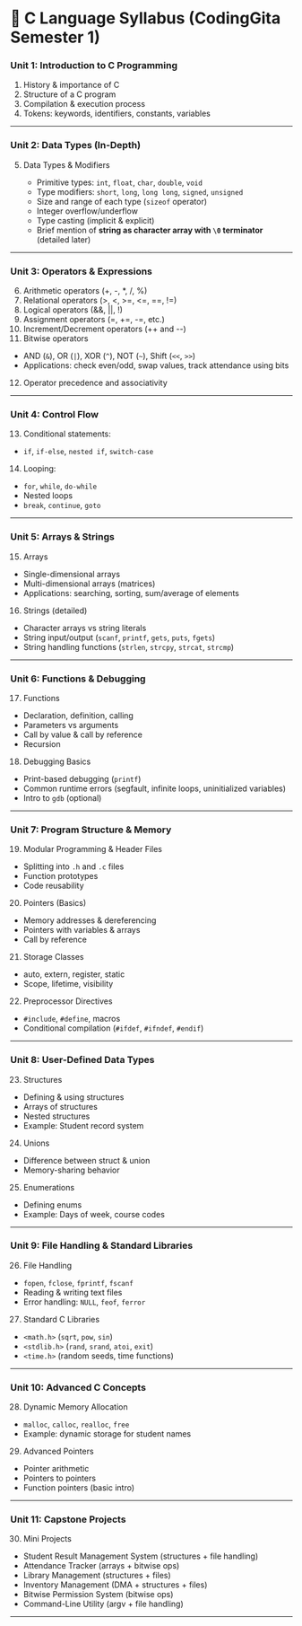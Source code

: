 # 📘 C Language Syllabus (CodingGita Semester 1)

### **Unit 1: Introduction to C Programming**

1. History & importance of C
2. Structure of a C program
3. Compilation & execution process
4. Tokens: keywords, identifiers, constants, variables

---

### **Unit 2: Data Types (In-Depth)**

5. Data Types & Modifiers

   * Primitive types: `int`, `float`, `char`, `double`, `void`
   * Type modifiers: `short`, `long`, `long long`, `signed`, `unsigned`
   * Size and range of each type (`sizeof` operator)
   * Integer overflow/underflow
   * Type casting (implicit & explicit)
   * Brief mention of **string as character array with `\0` terminator** (detailed later)

---

### **Unit 3: Operators & Expressions**

6. Arithmetic operators (+, -, \*, /, %)
7. Relational operators (>, <, >=, <=, ==, !=)
8. Logical operators (&&, ||, !)
9. Assignment operators (=, +=, -=, etc.)
10. Increment/Decrement operators (++ and --)
11. Bitwise operators

* AND (`&`), OR (`|`), XOR (`^`), NOT (`~`), Shift (`<<`, `>>`)
* Applications: check even/odd, swap values, track attendance using bits

12. Operator precedence and associativity

---

### **Unit 4: Control Flow**

13. Conditional statements:

* `if`, `if-else`, `nested if`, `switch-case`

14. Looping:

* `for`, `while`, `do-while`
* Nested loops
* `break`, `continue`, `goto`

---

### **Unit 5: Arrays & Strings**

15. Arrays

* Single-dimensional arrays
* Multi-dimensional arrays (matrices)
* Applications: searching, sorting, sum/average of elements

16. Strings (detailed)

* Character arrays vs string literals
* String input/output (`scanf`, `printf`, `gets`, `puts`, `fgets`)
* String handling functions (`strlen`, `strcpy`, `strcat`, `strcmp`)

---

### **Unit 6: Functions & Debugging**

17. Functions

* Declaration, definition, calling
* Parameters vs arguments
* Call by value & call by reference
* Recursion

18. Debugging Basics

* Print-based debugging (`printf`)
* Common runtime errors (segfault, infinite loops, uninitialized variables)
* Intro to `gdb` (optional)

---

### **Unit 7: Program Structure & Memory**

19. Modular Programming & Header Files

* Splitting into `.h` and `.c` files
* Function prototypes
* Code reusability

20. Pointers (Basics)

* Memory addresses & dereferencing
* Pointers with variables & arrays
* Call by reference

21. Storage Classes

* auto, extern, register, static
* Scope, lifetime, visibility

22. Preprocessor Directives

* `#include`, `#define`, macros
* Conditional compilation (`#ifdef`, `#ifndef`, `#endif`)

---

### **Unit 8: User-Defined Data Types**

23. Structures

* Defining & using structures
* Arrays of structures
* Nested structures
* Example: Student record system

24. Unions

* Difference between struct & union
* Memory-sharing behavior

25. Enumerations

* Defining enums
* Example: Days of week, course codes

---

### **Unit 9: File Handling & Standard Libraries**

26. File Handling

* `fopen`, `fclose`, `fprintf`, `fscanf`
* Reading & writing text files
* Error handling: `NULL`, `feof`, `ferror`

27. Standard C Libraries

* `<math.h>` (`sqrt`, `pow`, `sin`)
* `<stdlib.h>` (`rand`, `srand`, `atoi`, `exit`)
* `<time.h>` (random seeds, time functions)

---

### **Unit 10: Advanced C Concepts**

28. Dynamic Memory Allocation

* `malloc`, `calloc`, `realloc`, `free`
* Example: dynamic storage for student names

29. Advanced Pointers

* Pointer arithmetic
* Pointers to pointers
* Function pointers (basic intro)

---

### **Unit 11: Capstone Projects**

30. Mini Projects

* Student Result Management System (structures + file handling)
* Attendance Tracker (arrays + bitwise ops)
* Library Management (structures + files)
* Inventory Management (DMA + structures + files)
* Bitwise Permission System (bitwise ops)
* Command-Line Utility (argv + file handling)

---
